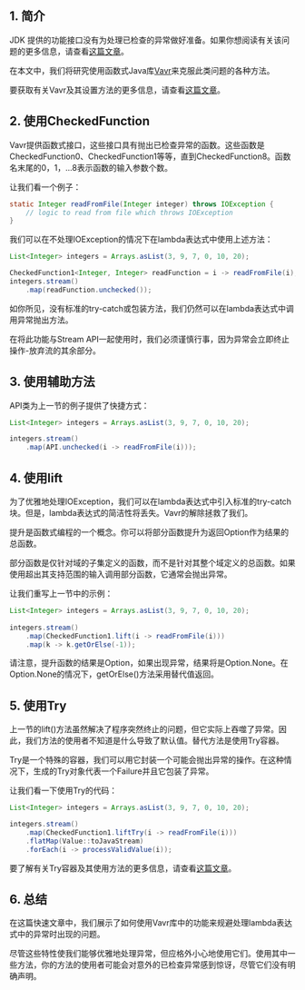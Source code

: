 ## 1. 简介

JDK 提供的功能接口没有为处理已检查的异常做好准备。如果你想阅读有关该问题的更多信息，请查看[这篇文章](https://www.baeldung.com/java-lambda-exceptions)。

在本文中，我们将研究使用函数式Java库[Vavr](http://www.vavr.io/)来克服此类问题的各种方法。

要获取有关Vavr及其设置方法的更多信息，请查看[这篇文章](https://www.baeldung.com/vavr)。

## 2. 使用CheckedFunction

Vavr提供函数式接口，这些接口具有抛出已检查异常的函数。这些函数是CheckedFunction0、CheckedFunction1等等，直到CheckedFunction8。函数名末尾的0，1，...8表示函数的输入参数个数。

让我们看一个例子：

```java
static Integer readFromFile(Integer integer) throws IOException {
    // logic to read from file which throws IOException
}
```

我们可以在不处理IOException的情况下在lambda表达式中使用上述方法：

```java
List<Integer> integers = Arrays.asList(3, 9, 7, 0, 10, 20);

CheckedFunction1<Integer, Integer> readFunction = i -> readFromFile(i);
integers.stream()
    .map(readFunction.unchecked());
```

如你所见，没有标准的try-catch或包装方法，我们仍然可以在lambda表达式中调用异常抛出方法。

在将此功能与Stream API一起使用时，我们必须谨慎行事，因为异常会立即终止操作-放弃流的其余部分。

## 3. 使用辅助方法

API类为上一节的例子提供了快捷方式：

```java
List<Integer> integers = Arrays.asList(3, 9, 7, 0, 10, 20);

integers.stream()
  	.map(API.unchecked(i -> readFromFile(i)));
```

## 4. 使用lift

为了优雅地处理IOException，我们可以在lambda表达式中引入标准的try-catch块。但是，lambda表达式的简洁性将丢失。Vavr的解除拯救了我们。

提升是函数式编程的一个概念。你可以将部分函数提升为返回Option作为结果的总函数。

部分函数是仅针对域的子集定义的函数，而不是针对其整个域定义的总函数。如果使用超出其支持范围的输入调用部分函数，它通常会抛出异常。

让我们重写上一节中的示例：

```java
List<Integer> integers = Arrays.asList(3, 9, 7, 0, 10, 20);
 
integers.stream()
    .map(CheckedFunction1.lift(i -> readFromFile(i)))
    .map(k -> k.getOrElse(-1));
```

请注意，提升函数的结果是Option，如果出现异常，结果将是Option.None。在Option.None的情况下，getOrElse()方法采用替代值返回。

## 5. 使用Try

上一节的lift()方法虽然解决了程序突然终止的问题，但它实际上吞噬了异常。因此，我们方法的使用者不知道是什么导致了默认值。替代方法是使用Try容器。

Try是一个特殊的容器，我们可以用它封装一个可能会抛出异常的操作。在这种情况下，生成的Try对象代表一个Failure并且它包装了异常。

让我们看一下使用Try的代码：

```java
List<Integer> integers = Arrays.asList(3, 9, 7, 0, 10, 20);

integers.stream()
    .map(CheckedFunction1.liftTry(i -> readFromFile(i)))
    .flatMap(Value::toJavaStream)
    .forEach(i -> processValidValue(i));
```

要了解有关Try容器及其使用方法的更多信息，请查看[这篇文章](https://www.baeldung.com/vavr-try)。

## 6. 总结

在这篇快速文章中，我们展示了如何使用Vavr库中的功能来规避处理lambda表达式中的异常时出现的问题。

尽管这些特性使我们能够优雅地处理异常，但应格外小心地使用它们。使用其中一些方法，你的方法的使用者可能会对意外的已检查异常感到惊讶，尽管它们没有明确声明。
